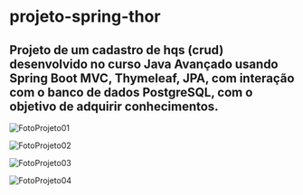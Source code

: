 # projeto-spring-thor
## Projeto de um cadastro de hqs (crud) desenvolvido no curso Java Avançado usando Spring Boot MVC, Thymeleaf, JPA, com interação com o banco de dados PostgreSQL, com o objetivo de adquirir conhecimentos.

![FotoProjeto01](https://user-images.githubusercontent.com/60441412/119271678-eb4db300-bbd8-11eb-9f75-88cac342505c.png)

![FotoProjeto02](https://user-images.githubusercontent.com/60441412/119279250-db49c980-bc00-11eb-8ddb-53876efee6f3.png)

![FotoProjeto03](https://user-images.githubusercontent.com/60441412/119272137-f30e5700-bbda-11eb-80f8-d2f5f6bc1b46.png)

![FotoProjeto04](https://user-images.githubusercontent.com/60441412/119279555-d2f28e00-bc02-11eb-9482-182cff08ba0e.png)
